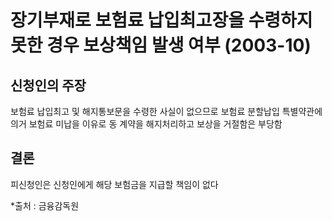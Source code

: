 # 장기부재로 보험료 납입최고장을 수령하지 못한 경우 보상책임 발생 여부 (2003-10)

## 신청인의 주장
보험료 납입최고 및 해지통보문을 수령한 사실이 없으므로 보험료 분할납입 특별약관에 의거 보험료 미납을 이유로 동 계약을 해지처리하고 보상을 거절함은 부당함

## 결론
피신청인은 신청인에게 해당 보험금을 지급할 책임이 없다

*출처 : 금융감독원